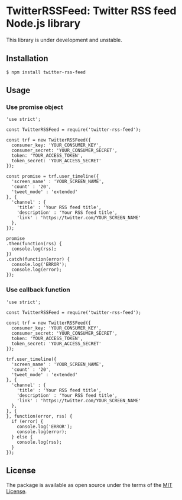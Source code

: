 # TwitterRSSFeed: Twitter RSS feed Node.js library

This library is under development and unstable.

## Installation

```
$ npm install twitter-rss-feed
```

## Usage

### Use promise object

```nodejs
'use strict';

const TwitterRSSFeed = require('twitter-rss-feed');

const trf = new TwitterRSSFeed({
  consumer_key: 'YOUR_CONSUMER_KEY',
  consumer_secret: 'YOUR_CONSUMER_SECRET',
  token: 'YOUR_ACCESS_TOKEN',
  token_secret: 'YOUR_ACCESS_SECRET'
});

const promise = trf.user_timeline({
  'screen_name' : 'YOUR_SCREEN_NAME',
  'count' : '20',
  'tweet_mode' : 'extended'
}, {
  'channel' : {
    'title' : 'Your RSS feed title',
    'description' : 'Your RSS feed title',
    'link' : 'https://twitter.com/YOUR_SCREEN_NAME'
  },
});

promise
.then(function(rss) {
  console.log(rss);
})
.catch(function(error) {
  console.log('ERROR');
  console.log(error);
});
```

### Use callback function

```nodejs
'use strict';

const TwitterRSSFeed = require('twitter-rss-feed');

const trf = new TwitterRSSFeed({
  consumer_key: 'YOUR_CONSUMER_KEY',
  consumer_secret: 'YOUR_CONSUMER_SECRET',
  token: 'YOUR_ACCESS_TOKEN',
  token_secret: 'YOUR_ACCESS_SECRET'
});

trf.user_timeline({
  'screen_name' : 'YOUR_SCREEN_NAME',
  'count' : '20',
  'tweet_mode' : 'extended'
}, {
  'channel' : {
    'title' : 'Your RSS feed title',
    'description' : 'Your RSS feed title',
    'link' : 'https://twitter.com/YOUR_SCREEN_NAME'
  },
}, {
}, function(error, rss) {
  if (error) {
    console.log('ERROR');
    console.log(error);
  } else {
    console.log(rss);
  }
});
```

## License

The package is available as open source under the terms of the [MIT License](https://opensource.org/licenses/MIT).

